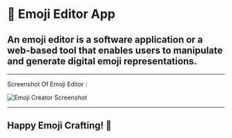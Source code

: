 # 🎨 Emoji Editor App
An emoji editor is a software application or a web-based tool that enables users to manipulate and generate digital emoji representations.
---
---
Screenshot Of Emoji Editor : 

![Emoji Creator Screenshot](./src/Home/Emoji-Editor.png)

---
**Happy Emoji Crafting! 🥳**
---
